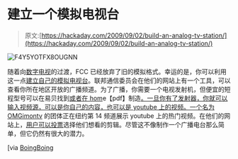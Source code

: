 # 建立一个模拟电视台

> 原文:[https://hackaday.com/2009/09/02/build-an-analog-tv-station/](https://hackaday.com/2009/09/02/build-an-analog-tv-station/)

![F4Y5YOTFX8OUGNN](../Images/d99a6fd020302b36ca6c9fa3605bd7fd.png "F4Y5YOTFX8OUGNN")

随着向[数字电视](http://hackaday.com/2009/01/21/hackit-dtv-converter-boxes/)的过渡，FCC 已经放弃了旧的模拟格式。幸运的是，你可以利用这一点[建立自己的模拟电视台](http://www.instructables.com/id/How-To-Save-Analog-TV/)。联邦通信委员会在他们的网站上有一个工具，可以查看你所在地区开放的广播频道。为了广播，你需要一个电视发射机，但便宜的短程型号可以在易贝找到[或者在 hom](http://redirectingat.com/?id=487X782&url=http%3A%2F%2Fshop.ebay.com%2F%3F_from%3DR40%26_trksid%3Dm38%26_nkw%3DWireless%2BUHF%2BAudio%2BVideo%2BTransmitter)e【pdf】制造[。一旦你有了发射器，你就可以输入视频源，可以是你自己的内容，也可以是 youtube 上的视频。一个名为](http://osvideo.constantvzw.org/wp-content/uploads/ptv_zine_constant_081120.pdf) [OMGimontv](http://omgimon.tv/drupal/) 的团体正在纽约第 14 频道展示 youtube 上的热门视频。在他们的网站上，[用户可以投票](http://omgimon.tv/drupal/schedule/upcoming-programs)选择他们想看的剪辑。尽管这不像制作一个广播电台那么简单，但它仍然有很大的潜力。

[via [BoingBoing](http://gadgets.boingboing.net/2009/09/02/howto-set-up-an-anal.html)